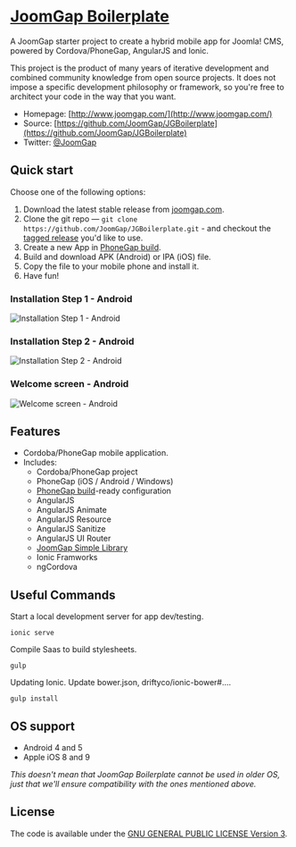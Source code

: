 # [JoomGap Boilerplate](http://www.joomgap.com/)

A JoomGap starter project to create a hybrid mobile app for Joomla! CMS, powered by Cordova/PhoneGap, AngularJS and Ionic.

This project is the product of many years of iterative development and
combined community knowledge from open source projects. It does not impose a specific development
philosophy or framework, so you're free to architect your code in the
way that you want.

* Homepage: [http://www.joomgap.com/](http://www.joomgap.com/)
* Source: [https://github.com/JoomGap/JGBoilerplate](https://github.com/JoomGap/JGBoilerplate)
* Twitter: [@JoomGap](https://twitter.com/JoomGap)

## Quick start

Choose one of the following options:

1. Download the latest stable release from
   [joomgap.com](https://joomgap.com/).
2. Clone the git repo — `git clone
   https://github.com/JoomGap/JGBoilerplate.git` - and checkout the
   [tagged release](https://github.com/JoomGap/JGBoilerplate/releases)
   you'd like to use.
3. Create a new App in [PhoneGap build](https://build.phonegap.com).
4. Build and download APK (Android) or IPA (iOS) file.
5. Copy the file to your mobile phone and install it.
6. Have fun!

### Installation Step 1 - Android

![Installation Step 1 - Android](http://cdn.joomgap.com/images/JGBoilerplate/JGBoilerplate-1-install.jpg)

### Installation Step 2 - Android

![Installation Step 2 - Android](http://cdn.joomgap.com/images/JGBoilerplate/JGBoilerplate-2-install.jpg)

### Welcome screen - Android

![Welcome screen - Android](http://cdn.joomgap.com/images/JGBoilerplate/JGBoilerplate-3-start.jpg)
    
## Features

* Cordoba/PhoneGap mobile application.
* Includes:
  * Cordoba/PhoneGap project
  * PhoneGap (iOS / Android / Windows)
  * [PhoneGap build](https://build.phonegap.com)-ready configuration
  * AngularJS
  * AngularJS Animate
  * AngularJS Resource
  * AngularJS Sanitize
  * AngularJS UI Router
  * [JoomGap Simple Library](https://github.com/JoomGap/JGSimple)
  * Ionic Framworks
  * ngCordova

## Useful Commands

Start a local development server for app dev/testing.

	ionic serve	
	
Compile Saas to build stylesheets.

	gulp
	
Updating Ionic. Update bower.json, driftyco/ionic-bower#....

	gulp install

## OS support

* Android 4 and 5
* Apple iOS 8 and 9

*This doesn't mean that JoomGap Boilerplate cannot be used in older OS,
just that we'll ensure compatibility with the ones mentioned above.*

## License

The code is available under the [GNU GENERAL PUBLIC LICENSE Version 3](LICENSE).
